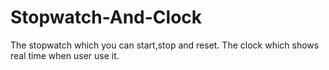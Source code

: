 # Stopwatch-And-Clock
The stopwatch which you can start,stop and reset.
The clock which shows real time when user use it.
